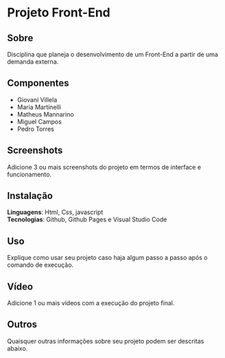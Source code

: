 # Projeto Front-End

## Sobre 
Disciplina que planeja o desenvolvimento de um Front-End a partir de uma demanda externa. 

## Componentes

- Giovani Villela
- Maria Martinelli
- Matheus Mannarino
- Miguel Campos
- Pedro Torres


## Screenshots
Adicione 3 ou mais screenshots do projeto em termos de interface e funcionamento.

## Instalação 
**Linguagens**: Html, Css, javascript<br>
**Tecnologias**: Github, Github Pages e Visual Studio Code<br>

## Uso 
Explique como usar seu projeto caso haja algum passo a passo após o comando de execução.

## Vídeo
Adicione 1 ou mais vídeos com a execução do projeto final.

## Outros 
Quaisquer outras informações sobre seu projeto podem ser descritas abaixo.
